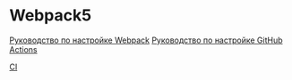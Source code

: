 # Webpack5

[Руководство по настройке Webpack](https://webpack.js.org/guides/)
[Руководство по настройке GitHub Actions](https://docs.github.com/en/actions/quickstart)

[CI](https://github.com/<sonic-wave>/<https://github.com/sonic-wave/ajs-env>/actions/workflows/web.yml/badge.svg)
